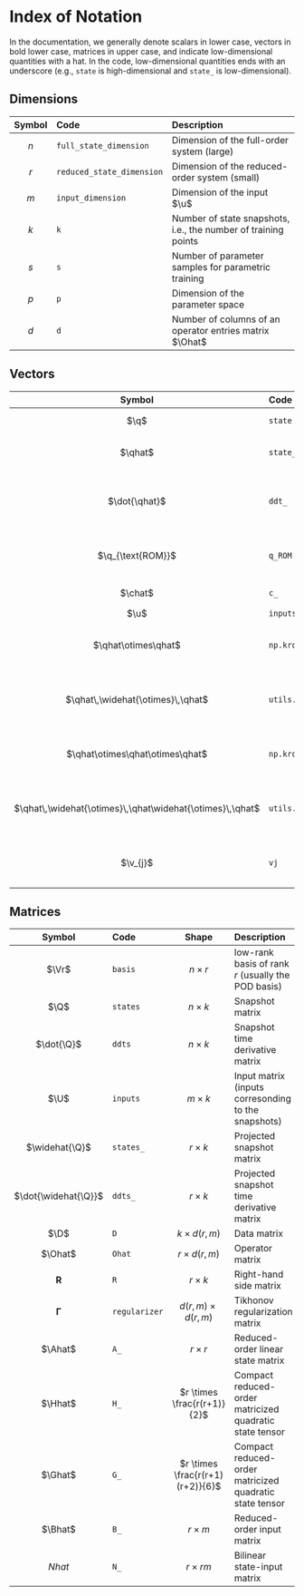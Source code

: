 # Index of Notation

In the documentation, we generally denote scalars in lower case, vectors in bold lower case, matrices in upper case, and indicate low-dimensional quantities with a hat.
In the code, low-dimensional quantities ends with an underscore (e.g., `state` is high-dimensional and `state_` is low-dimensional).

## Dimensions

| Symbol | Code | Description |
| :----: | :--- | :---------- |
| $n$ | `full_state_dimension` | Dimension of the full-order system (large) |
| $r$ | `reduced_state_dimension` | Dimension of the reduced-order system (small) |
| $m$ | `input_dimension` | Dimension of the input $\u$ |
| $k$ | `k` | Number of state snapshots, i.e., the number of training points |
| $s$ | `s` | Number of parameter samples for parametric training |
| $p$ | `p` | Dimension of the parameter space |
| $d$ | `d` | Number of columns of an operator entries matrix $\Ohat$ |

## Vectors

| Symbol | Code | Size | Description |
| :----: | :--- | :--: | :---------- |
| $\q$ | `state` | $n$ | Full-order state vector |
| $\qhat$ | `state_` | $r$ | Reduced-order state vector |
| $\dot{\qhat}$ | `ddt_` | $r$ | Reduced-order state time derivative vector |
| $\q_{\text{ROM}}$ | `q_ROM` | $n$ | Approximation to $\q$ produced by ROM |
| $\chat$ | `c_` | $r$ | Learned constant term  |
| $\u$ | `inputs` | $m$ | Input vector  |
| $\qhat\otimes\qhat$ | `np.kron(q_,q_)` | $r^2$  | Full quadratic Kronecker product of reduced state |
| $\qhat\,\widehat{\otimes}\,\qhat$ | `utils.kron2c(q_)` | $\frac{r(r+1)}{2}$ | Compact quadratic Kronecker product of reduced state |
| $\qhat\otimes\qhat\otimes\qhat$ | `np.kron(q_,np.kron(q_,q_))` | $r^3$  | Full cubic Kronecker product of reduced state |
| $\qhat\,\widehat{\otimes}\,\qhat\widehat{\otimes}\,\qhat$ | `utils.kron3c(q_)` | $\frac{r(r+1)(r+2)}{6}$ | Compact cubic Kronecker product of reduced state |
| $\v_{j}$ | `vj` | $n$ | $j$th basis vector, i.e., column $j$ of $\Vr$ |

## Matrices

| Symbol | Code | Shape | Description |
| :----: | :--- | :---: | :---------- |
| $\Vr$ | `basis` | $n \times r$ | low-rank basis of rank _r_ (usually the POD basis) |
| $\Q$ | `states` | $n \times k$ | Snapshot matrix |
| $\dot{\Q}$ | `ddts` | $n \times k$ | Snapshot time derivative matrix |
| $\U$ | `inputs` | $m \times k$ | Input matrix (inputs corresonding to the snapshots) |
| $\widehat{\Q}$ | `states_` | $r \times k$ | Projected snapshot matrix |
| $\dot{\widehat{\Q}}$ | `ddts_` | $r \times k$ | Projected snapshot time derivative matrix |
| $\D$ | `D` | $k \times d(r,m)$ | Data matrix |
| $\Ohat$ | `Ohat` | $r \times d(r,m)$ | Operator matrix |
| $\mathbf{R}$ | `R` | $r \times k$ | Right-hand side matrix |
| $\boldsymbol{\Gamma}$ | `regularizer` | $d(r,m) \times d(r,m)$ | Tikhonov regularization matrix |
| $\Ahat$ | `A_` | $r \times r$ | Reduced-order linear state matrix |
| $\Hhat$ | `H_` | $r \times \frac{r(r+1)}{2}$ | Compact reduced-order matricized quadratic state tensor |
| $\Ghat$ | `G_` | $r \times \frac{r(r+1)(r+2)}{6}$ | Compact reduced-order matricized quadratic state tensor |
| $\Bhat$ | `B_` | $r \times m$ | Reduced-order input matrix |
| $Nhat$ | `N_` | $r \times rm$ | Bilinear state-input matrix |
